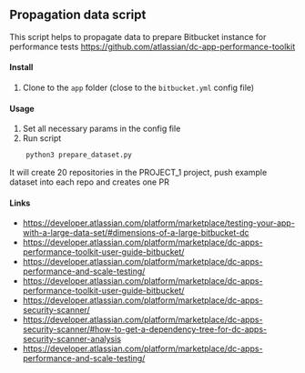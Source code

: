 ## Propagation data script

This script helps to propagate data to prepare Bitbucket instance for performance tests https://github.com/atlassian/dc-app-performance-toolkit

#### Install
1. Clone to the `app` folder (close to the `bitbucket.yml` config file)

#### Usage
1. Set all necessary params in the config file
2. Run script
```bash
    python3 prepare_dataset.py
```

It will create 20 repositories in the PROJECT_1 project, push example dataset into each repo and creates one PR

#### Links
* https://developer.atlassian.com/platform/marketplace/testing-your-app-with-a-large-data-set/#dimensions-of-a-large-bitbucket-dc
* https://developer.atlassian.com/platform/marketplace/dc-apps-performance-toolkit-user-guide-bitbucket/
* https://developer.atlassian.com/platform/marketplace/dc-apps-performance-and-scale-testing/
* https://developer.atlassian.com/platform/marketplace/dc-apps-performance-toolkit-user-guide-bitbucket/
* https://developer.atlassian.com/platform/marketplace/dc-apps-security-scanner/
* https://developer.atlassian.com/platform/marketplace/dc-apps-security-scanner/#how-to-get-a-dependency-tree-for-dc-apps-security-scanner-analysis
* https://developer.atlassian.com/platform/marketplace/dc-apps-performance-and-scale-testing/